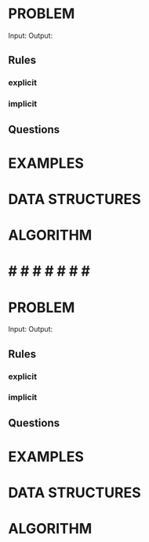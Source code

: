 # PROBLEM


  Input: 
  Output:

  ## Rules
  ### explicit
  
  ### implicit


  ## Questions


# EXAMPLES


# DATA STRUCTURES


# ALGORITHM




# # # # # # # # #

# PROBLEM


  Input: 
  Output:

  ## Rules
  ### explicit
  
  ### implicit


  ## Questions


# EXAMPLES


# DATA STRUCTURES


# ALGORITHM
